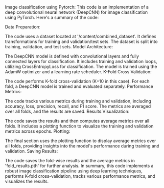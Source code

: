 Image classification using Pytorch:
This code is an implementation of a deep convolutional neural network (DeepCNN) for image classification using PyTorch. Here's a summary of the code:

Data Preparation:

The code uses a dataset located at '/content/combined_dataset'.
It defines transformations for training and validation/test sets.
The dataset is split into training, validation, and test sets.
Model Architecture:

The DeepCNN model is defined with convolutional layers and fully connected layers for classification.
It includes training and validation loops, utilizing CrossEntropyLoss for classification.
The model is trained using the AdamW optimizer and a learning rate scheduler.
K-Fold Cross Validation:

The code performs K-fold cross-validation (K=10 in this case).
For each fold, a DeepCNN model is trained and evaluated separately.
Performance Metrics:

The code tracks various metrics during training and validation, including accuracy, loss, precision, recall, and F1 score.
The metrics are averaged over all folds, and the results are saved.
Results Visualization:

The code saves the results and then computes average metrics over all folds.
It includes a plotting function to visualize the training and validation metrics across epochs.
Plotting:

The final section uses the plotting function to display average metrics over all folds, providing insights into the model's performance during training and validation.
Saving Results:

The code saves the fold-wise results and the average metrics in 'fold_results.pth' for further analysis.
In summary, this code implements a robust image classification pipeline using deep learning techniques, performs K-fold cross-validation, tracks various performance metrics, and visualizes the results.
